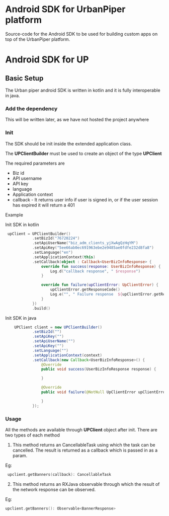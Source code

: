 # Android SDK for UrbanPiper platform

Source-code for the Android SDK to be used for building custom apps on top of the UrbanPiper platform.

# Android SDK for UP

## Basic Setup

The Urban piper android SDK is written in kotlin and it is fully interoperable in java.

### Add the dependency

This will be written later, as we have not hosted the project anywhere

### Init

The SDK should be init inside the extended application class. 

The **UPClientBuilder** must be used to create an object of the type **UPClient**

The required parameters are
 - Biz id
- API username
- API key
- language
- Application context
- callback - It returns user info if user is signed in, or if the user session has expired it will return
a 401

Example 

Init SDK in kotlin

```kotlin
 upClient = UPClientBuilder()
            .setBizId("76720224")
            .setApiUserName("biz_adm_clients_yjXwAgQzHqYM")
            .setApiKey("5ee66ab0ec691963ebe2e9485ae0fdfe232d8fa8")
            .setLanguage("en")
            .setApplicationContext(this)
            .setCallback(object : Callback<UserBizInfoResponse> {
                override fun success(response: UserBizInfoResponse) {
                    Log.d("callback response", " $response")
                }

                override fun failure(upClientError: UpClientError) {
                    upClientError.getResponseCode()
                    Log.e("", " Failure response  ${upClientError.getResponseCode()}")
                }
            })
            .build()
```

Init SDK in java


```java
    UPClient client = new UPClientBuilder()
            .setBizId("")
            .setApiKey("")
            .setApiUserName("")
            .setApiKey("")
            .setLanguage("")
            .setApplicationContext(context)
            .setCallback(new Callback<UserBizInfoResponse>() {
                @Override
                public void success(UserBizInfoResponse response) {

                }

                @Override
                public void failure(@NotNull UpClientError upClientError) {

                }
            });
```
### Usage

All the methods are available through **UPClient** object after init.
There are two types of each method
1. This method returns an CancellableTask using which the task can be cancelled. 
The result is returned as a callback which is passed in as a param.

Eg: 
```kotlin
 upclient.getBanners(callback): CancellableTask
```
2. This method returns an RXJava observable through which the result of the network response can be observed.

Eg: 
```kotlin
upclient.getBanners(): Observable<BannerResponse>
```














